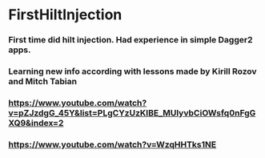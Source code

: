 # FirstHiltInjection
### First time did hilt injection. Had experience in simple Dagger2 apps.
### Learning new info according with lessons made by Kirill Rozov and Mitch Tabian 
### https://www.youtube.com/watch?v=pZJzdgG_45Y&list=PLgCYzUzKIBE_MUlyvbCiOWsfq0nFgGXQ9&index=2
### https://www.youtube.com/watch?v=WzqHHTks1NE

